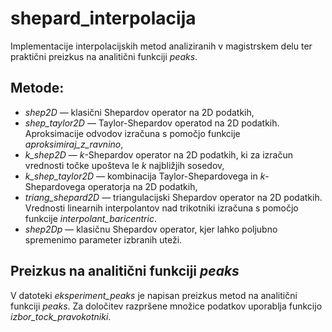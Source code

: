 # shepard_interpolacija
Implementacije interpolacijskih metod analiziranih v magistrskem delu ter praktični preizkus na analitični funkciji *peaks*.

## Metode:
* *shep2D* — klasični Shepardov operator na 2D podatkih,
* *shep_taylor2D* — Taylor-Shepardov operatod na 2D podatkih. Aproksimacije odvodov izračuna s pomočjo funkcije *aproksimiraj_z_ravnino*,
* *k_shep2D* — *k*-Shepardov operator na 2D podatkih, ki za izračun vrednosti točke upošteva le *k* najbližjih sosedov,
* *k_shep_taylor2D* — kombinacija Taylor-Shepardovega in *k*-Shepardovega operatorja na 2D podatkih,
* *triang_shepard2D* — triangulacijski Shepardov operator na 2D podatkih. Vrednosti linearnih interpolantov nad trikotniki izračuna s pomočjo funkcije *interpolant_baricentric*.
* *shep2Dp* — klasičnu Shepardov operator, kjer lahko poljubno spremenimo parameter izbranih uteži.

## Preizkus na analitični funkciji *peaks*
V datoteki *eksperiment_peaks* je napisan preizkus metod na analitični funkciji *peaks*. Za določitev razpršene množice 
podatkov uporablja funkcijo *izbor_tock_pravokotniki*.
